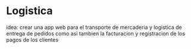 # Logistica
idea: crear una app web para el transporte de mercaderia y logistica de entrega de pedidos como asi tambien la facturacion y registracion de los pagos de los clientes
